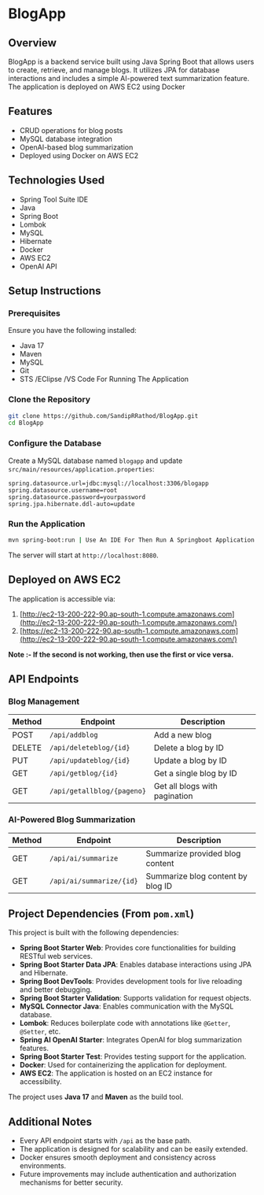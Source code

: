 # BlogApp

## Overview

BlogApp is a backend service built using Java Spring Boot that allows users to create, retrieve, and manage blogs. It utilizes JPA for database
interactions and includes a simple AI-powered text summarization feature. The application is deployed on AWS EC2 using Docker

## Features

- CRUD operations for blog posts
- MySQL database integration
- OpenAI-based blog summarization
- Deployed using Docker on AWS EC2

## Technologies Used

- Spring Tool Suite IDE
- Java
- Spring Boot 
- Lombok
- MySQL
- Hibernate
- Docker
- AWS EC2
- OpenAI API

## Setup Instructions

### Prerequisites

Ensure you have the following installed:

- Java 17
- Maven
- MySQL
- Git
- STS /EClipse /VS Code For Running The Application

### Clone the Repository

```sh
git clone https://github.com/SandipRRathod/BlogApp.git
cd BlogApp
```

### Configure the Database

Create a MySQL database named `blogapp` and update `src/main/resources/application.properties`:

```properties
spring.datasource.url=jdbc:mysql://localhost:3306/blogapp
spring.datasource.username=root
spring.datasource.password=yourpassword
spring.jpa.hibernate.ddl-auto=update
```

### Run the Application

```sh
mvn spring-boot:run | Use An IDE For Then Run A Springboot Application
```

The server will start at `http://localhost:8080`.

## Deployed on AWS EC2

The application is accessible via:

1. [http://ec2-13-200-222-90.ap-south-1.compute.amazonaws.com](http://ec2-13-200-222-90.ap-south-1.compute.amazonaws.com/)
2. [https://ec2-13-200-222-90.ap-south-1.compute.amazonaws.com](http://ec2-13-200-222-90.ap-south-1.compute.amazonaws.com/)


**Note :- If the second is not working, then use the first or vice versa.**

## API Endpoints

### Blog Management

| Method | Endpoint                   | Description                   |
| ------ | -------------------------- | ----------------------------- |
| POST   | `/api/addblog`             | Add a new blog                |
| DELETE | `/api/deleteblog/{id}`     | Delete a blog by ID           |
| PUT    | `/api/updateblog/{id}`     | Update a blog by ID           |
| GET    | `/api/getblog/{id}`        | Get a single blog by ID       |
| GET    | `/api/getallblog/{pageno}` | Get all blogs with pagination |

### AI-Powered Blog Summarization

| Method | Endpoint                 | Description                                                                        |
| ------ | ------------------------ | ---------------------------------------------------------------------------------- |
| GET    | `/api/ai/summarize`      | Summarize provided blog content                                                    |
| GET    | `/api/ai/summarize/{id}` | Summarize blog content by blog ID                                                  |

## Project Dependencies (From `pom.xml`)

This project is built with the following dependencies:

- **Spring Boot Starter Web**: Provides core functionalities for building RESTful web services.
- **Spring Boot Starter Data JPA**: Enables database interactions using JPA and Hibernate.
- **Spring Boot DevTools**: Provides development tools for live reloading and better debugging.
- **Spring Boot Starter Validation**: Supports validation for request objects.
- **MySQL Connector Java**: Enables communication with the MySQL database.
- **Lombok**: Reduces boilerplate code with annotations like `@Getter`, `@Setter`, etc.
- **Spring AI OpenAI Starter**: Integrates OpenAI for blog summarization features.
- **Spring Boot Starter Test**: Provides testing support for the application.
- **Docker**: Used for containerizing the application for deployment.
- **AWS EC2**: The application is hosted on an EC2 instance for accessibility.

The project uses **Java 17** and **Maven** as the build tool.

## Additional Notes

- Every API endpoint starts with `/api` as the base path.
- The application is designed for scalability and can be easily extended.
- Docker ensures smooth deployment and consistency across environments.
- Future improvements may include authentication and authorization mechanisms for better security.

